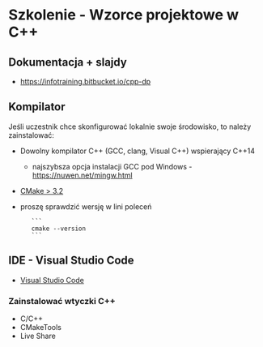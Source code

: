 # Szkolenie - Wzorce projektowe w C++ #

## Dokumentacja + slajdy

* https://infotraining.bitbucket.io/cpp-dp

## Kompilator

Jeśli uczestnik chce skonfigurować lokalnie swoje środowisko, to należy zainstalować:
     
* Dowolny kompilator C++ (GCC, clang, Visual C++) wspierający C++14        
  * najszybsza opcja instalacji GCC pod Windows - https://nuwen.net/mingw.html 
* [CMake > 3.2](https://cmake.org/)
* proszę sprawdzić wersję w lini poleceń

         ```
         cmake --version
         ```

## IDE - Visual Studio Code

* [Visual Studio Code](https://code.visualstudio.com/)

### Zainstalować wtyczki C++

* C/C++
* CMakeTools
* Live Share
